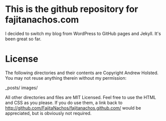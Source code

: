 This is the github repository for fajitanachos.com
==================================================

I decided to switch my blog from WordPress to GitHub pages and Jekyll. It's been great so far. 

License
========

The following directories and their contents are Copyright Andrew Holsted. You may not reuse anything therein without my permission:

_posts/
images/

All other directories and files are MIT Licensed. Feel free to use the HTML and CSS as you please. If you do use them, a link back to http://github.com/FajitaNachos/fajitanachos.github.com/ would be appreciated, but is obviously not required.